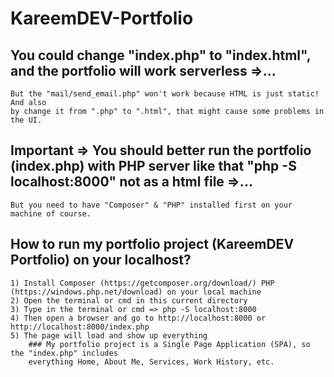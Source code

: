 # KareemDEV-Portfolio

## You could change "index.php" to "index.html", and the portfolio will work serverless =>...
    But the "mail/send_email.php" won't work because HTML is just static! And also 
    by change it from ".php" to ".html", that might cause some problems in the UI.

## Important =>  You should better run the portfolio (index.php) with PHP server like that "php -S localhost:8000" not as a html file  =>...
    But you need to have "Composer" & "PHP" installed first on your 
    machine of course.

## How to run my portfolio project (KareemDEV Portfolio) on your localhost?
    1) Install Composer (https://getcomposer.org/download/) PHP (https://windows.php.net/download) on your local machine
    2) Open the terminal or cmd in this current directory
    3) Type in the terminal or cmd => php -S localhost:8000
    4) Then open a browser and go to http://localhost:8000 or http://localhost:8000/index.php
    5) The page will load and show up everything
        ### My portfolio project is a Single Page Application (SPA), so the "index.php" includes 
        everything Home, About Me, Services, Work History, etc.


